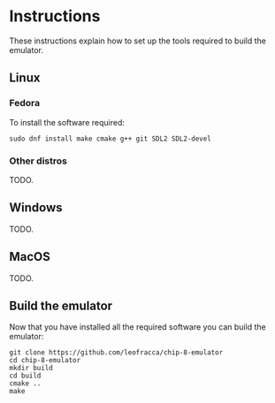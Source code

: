 # Instructions

These instructions explain how to set up the tools required to build the emulator.

## Linux

### Fedora

To install the software required:

```shell
sudo dnf install make cmake g++ git SDL2 SDL2-devel
```

### Other distros

TODO.

## Windows

TODO.

## MacOS

TODO.

## Build the emulator

Now that you have installed all the required software you can build the emulator:

```shell
git clone https://github.com/leofracca/chip-8-emulator
cd chip-8-emulator
mkdir build
cd build
cmake ..
make
```
